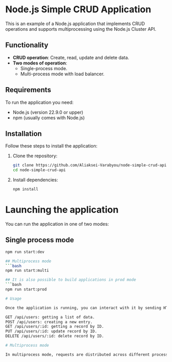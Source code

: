 # Node.js Simple CRUD Application

This is an example of a Node.js application that implements CRUD operations and supports multiprocessing using the Node.js Cluster API.

## Functionality

- **CRUD operation**: Create, read, update and delete data.
- **Two modes of operation**:
  - Single-process mode.
  - Multi-process mode with load balancer.

## Requirements

To run the application you need:
- Node.js (version 22.9.0 or upper)
- npm (usually comes with Node.js)

## Installation

Follow these steps to install the application:

1. Clone the repository:
   ```bash
   git clone https://github.com/Aliaksei-Varabyou/node-simple-crud-api.git
   cd node-simple-crud-api
2. Install dependencies:
   ```bash
   npm install

# Launching the application

You can run the application in one of two modes:

## Single process mode
   ```bash
   npm run start:dev

## Multiprocess mode
   ```bash
   npm run start:multi

## It is also possible to build applications in prod mode
   ```bash
   npm run start:prod

# Usage

Once the application is running, you can interact with it by sending HTTP requests to the appropriate endpoints:

GET /api/users: getting a list of data.
POST /api/users: creating a new entry.
GET /api/users/:id: getting a record by ID.
PUT /api/users/:id: update record by ID.
DELETE /api/users/:id: delete record by ID.

# Multiprocess mode

In multiprocess mode, requests are distributed across different processes. Each process listens to its own unique port, starting from 4001 and onwards. The load balancer listens on port 4000 and distributes incoming requests between the processes.
